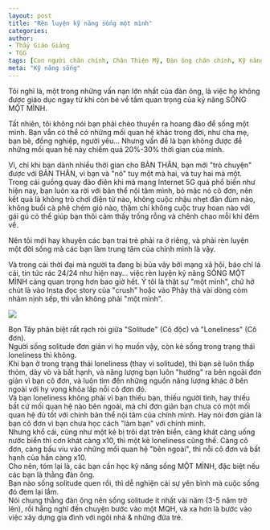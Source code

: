 ```yaml
---
layout: post
title: "Rèn luyện kỹ năng sống một mình"
categories:
author:
- Thầy Giáo Giảng
- TGG
tags: [Con người chân chính, Chân Thiện Mỹ, Đàn ông chân chính, Kỹ năng sống, trung tâm của chính mình]
meta: "Kỹ năng sống"
---
```

Tôi nghĩ là, một trong những vấn nạn lớn nhất của đàn ông, là việc họ không được giáo dục ngay từ khi còn bé về tầm quan trọng của kỹ năng SỐNG MỘT MÌNH.

Tất nhiên, tôi không nói bạn phải chèo thuyền ra hoang đảo để sống một mình. Bạn vẫn có thể có những mối quan hệ khác trong đời, như cha mẹ, bạn bè, đồng nghiệp, người yêu... Nhưng vấn đề là bạn không được để những mối quan hệ này chiếm quá 20%-30% thời gian của mình.

Vì, chỉ khi bạn dành nhiều thời gian cho BẢN THÂN, bạn mới "trò chuyện" được với BẢN THÂN, vì bạn và "nó" tuy một mà hai, và tuy hai mà một. Trong cái guồng quay đảo điên khi mà mạng Internet 5G quá phổ biến như hiện nay, bạn luôn xa rời với bản thể nội tâm mình, bỏ mặc nó cô đơn, nên kết quả là không trò chơi điện tử nào, không cuộc nhậu nhẹt đàn đùm nào, không buổi cà phê chém gió nào, thậm chí không cuộc truy hoan nào với gái gú có thể giúp bạn thôi cảm thấy trống rỗng và chênh chao mỗi khi đêm về.

Nên tôi mới hay khuyên các bạn trai trẻ phải ra ở riêng, và phải rèn luyện một đời sống mà các bạn làm trung tâm của chính mình là vậy.

Và trong cái thời đại mà người ta đang bị bủa vây bởi mạng xã hội, báo chí lá cải, tin tức rác 24/24 như hiện nay... việc rèn luyện kỹ năng SỐNG MỘT MÌNH càng quan trọng hơn bao giờ hết. Ý tôi là thật sự "một mình", chứ hở chút là vào Insta đọc story của "crush" hoặc vào Phây thả vài dòng còm nhảm nịnh sếp, thì vẫn không phải "một mình".

<img src="https://1.bp.blogspot.com/-uzzAdfk7hfE/YPrqjHdL2hI/AAAAAAAAAAU/vk6HvesvmRo6rwGXYLcDrChqigvebQx5wCNcBGAsYHQ/s0/174807005_625437805090123_4967098819449453604_n%255B1%255D.jpg" /><!--more-->
<div class="post-copyright"><div class="content"><!--excerpt.s-->Bọn Tây phân biệt rất rạch ròi giữa "Solitude" (Cô độc) và "Loneliness" (Cô đơn).</div></div>
<div class="post-copyright"><div class="content">Người sống solitude đơn giản vì họ muốn vậy, còn kẻ sống trong trạng thái loneliness thì không.</div></div>
<div class="post-copyright"><div class="content">Khi bạn ở trong trạng thái loneliness (thay vì solitude), thì bạn sẽ luôn thấp thỏm, dày vò và bất hạnh, và năng lượng bạn luôn "hướng" ra bên ngoài đơn giản vì bạn cô đơn, và luôn tìm đến những nguồn năng lượng khác ở bên ngoài với hy vọng khỏa lấp nỗi cô đơn đó.</div></div>
<div class="post-copyright"><div class="content">Và bạn loneliness không phải vì bạn thiếu bạn, thiếu người tình, hay thiếu bất cứ mối quan hệ nào bên ngoài, mà chỉ đơn giản bạn chưa có một mối quan hệ đủ tốt với chính bản thể nội tâm của chính mình. Hay nói đơn giản là bạn cô đơn vì bạn chưa học cách "làm bạn" với chính mình.</div></div>
<div class="post-copyright"><div class="content">Nhưng khổ cái, cũng như một kẻ bị trôi dạt trên biển, càng khát càng uống nước biển thì cơn khát càng x10, thì một kẻ loneliness cũng thế. Càng cô đơn, càng bấu víu vào những mối quan hệ "bên ngoài", thì nỗi cô đơn và bất hạnh của hắn càng x10.</div></div>
<div class="post-copyright"><div class="content">Cho nên, tóm lại là, các bạn cần học kỹ năng sống MỘT MÌNH, đặc biệt nếu các bạn là thằng đàn ông.</div></div>
<div class="post-copyright"><div class="content">Bạn nào sống solitude quen rồi, thì dễ nghiện cái sự yên bình mà cuộc sống đó đem lại lắm.</div></div>
<div class="post-copyright"><div class="content">Nói chung thằng đàn ông nên sống solitude ít nhất vài năm (3-5 năm trở lên), rồi hẵng nghĩ đến chuyện bước vào một MQH, và xa hơn là bước vào việc xây dựng gia đình với ngôi nhà & những đứa trẻ.</div></div>
